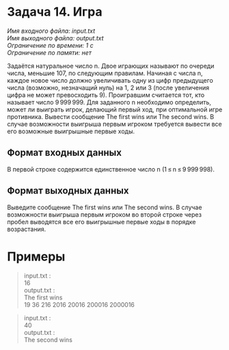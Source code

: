 # **Задача 14. Игра**
*Имя входного файла: input.txt <br/>
Имя выходного файла: output.txt <br/>
Ограничение по времени: 1 с <br/>
Ограничение по памяти: нет*

Задаётся натуральное число n. Двое играющих называют по очереди числа, меньшие 107, по следующим правилам. Начиная с числа n, каждое новое число должно увеличивать одну из цифр предыдущего числа (возможно, незначащий нуль) на 1, 2 или 3 (после увеличения цифра не может превосходить 9). Проигравшим считается тот, кто называет число 9 999 999. Для заданного n необходимо определить, может ли выиграть игрок, делающий первый ход, при оптимальной игре противника. Вывести сообщение The first wins или The second wins. В случае возможности выигрыша первым игроком требуется вывести все его возможные выигрышные первые ходы.

## **Формат входных данных**
В первой строке содержится единственное число n (1 ≤ n ≤ 9 999 998).
## **Формат выходных данных**
Выведите сообщение The first wins или The second wins. В случае возможности выигрыша первым игроком во второй строке через пробел выводятся все его выигрышные первые ходы в порядке возрастания.

# **Примеры**
> input.txt :<br/>
16<br/>
output.txt :<br/>
The first wins<br/>
19 36 216 2016 20016 200016 2000016<br/>

> input.txt :<br/>
40<br/>
output.txt :<br/>
The second wins